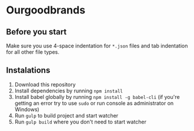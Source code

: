 # Ourgoodbrands

## Before you start
Make sure you use 4-space indentation for `*.json` files and tab indentation for all other file types.

## Instalations
1. Download this repository
2. Install dependencies by running `npm install`
3. Install babel globally by running `npm install -g babel-cli` (if you're getting an error try to use `sudo` or run console as administrator on Windows)
4. Run `gulp` to build project and start watcher
5. Run `gulp build` where you don't need to start watcher
